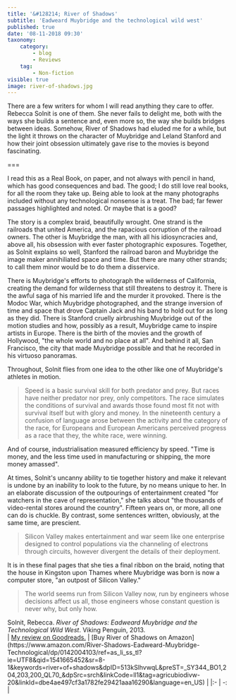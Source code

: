 ```yaml
---
title: '&#128214; River of Shadows'
subtitle: 'Eadweard Muybridge and the technological wild west'
published: true
date: '08-11-2018 09:30'
taxonomy:
    category:
        - blog
        - Reviews
    tag:
        - Non-fiction
visible: true
image: river-of-shadows.jpg
---
```


There are a few writers for whom I will read anything they care to offer. Rebecca Solnit is one of them. She never fails to delight me, both with the ways she builds a sentence and, even more so, the way she builds bridges between ideas. Somehow, River of Shadows had eluded me for a while, but the light it throws on the character of Muybridge and Leland Stanford and how their joint obsession ultimately gave rise to the movies is beyond fascinating.

===

I read this as a Real Book, on paper, and not always with pencil in hand, which has good consequences and bad. The good; I do still love real books, for all the room they take up. Being able to look at the many photographs included without any technological nonsense is a treat. The bad; far fewer passages highlighted and noted. Or maybe that is a good?

The story is a complex braid, beautifully wrought. One strand is the railroads that united America, and the rapacious corruption of the railroad owners. The other is Muybridge the man, with all his idiosyncracies and, above all, his obsession with ever faster photographic exposures. Together, as Solnit explains so well, Stanford the railroad baron and Muybridge the image maker annihiliated space and time. But there are many other strands; to call them minor would be to do them a disservice.

There is Muybridge's efforts to photograph the wilderness of California, creating the demand for wilderness that still threatens to destroy it. There is the awful saga of his married life and the murder it provoked. There is the Modoc War, which Muybridge photographed, and the strange inversion of time and space that drove Captain Jack and his band to hold out for as long as they did. There is Stanford cruelly airbrushing Muybridge out of the motion studies and how, possibly as a result, Muybridge came to inspire artists in Europe. There is the birth of the movies and the growth of Hollywood, "the whole world and no place at all". And behind it all, San Francisco, the city that made Muybridge possible and that he recorded in his virtuoso panoramas.

Throughout, Solnit flies from one idea to the other like one of Muybridge's athletes in motion.

> Speed is a basic survival skill for both predator and prey. But races have neither predator nor prey, only competitors. The race simulates the conditions of survival and awards those found most fit not with survival itself but with glory and money. In the nineteenth century a confusion of language arose between the activity and the category of the race, for Europeans and European Americans perceived progress as a race that they, the white race, were winning.

And of course, industrialisation measured efficiency by speed. "Time is money, and the less time used in manufacturing or shipping, the more money amassed".

At times, Solnit's uncanny ability to tie together history and make it relevant is undone by an inability to look to the future, by no means unique to her. In an elaborate discussion of the outpourings of entertainment created "for watchers in the cave of representation," she talks about "the thousands of video-rental stores around the country". Fifteen years on, or more, all one can do is chuckle. By contrast, some sentences written, obviously, at the same time, are prescient.

> Silicon Valley makes entertainment and war seem like one enterprise designed to control populations via the channeling of electrons through circuits, however divergent the details of their deployment.

It is in these final pages that she ties a final ribbon on the braid, noting that the house in Kingston upon Thames where Muybridge was born is now a computer store, "an outpost of Silicon Valley."

> The world seems run from Silicon Valley now, run by engineers whose decisions affect us all, those engineers whose constant question is never why, but only how.

<div class="citation">
Solnit, Rebecca. <i>River of Shadows: Eadweard Muybridge and the Technological Wild West</i>. Viking Penguin, 2013.
</div>

<div class="noteHeading">
</div>
| <a href="https://www.goodreads.com/review/show/2526503497">My review on Goodreads.</a> | [Buy River of Shadows on Amazon](https://www.amazon.com/River-Shadows-Eadweard-Muybridge-Technological/dp/0142004103/ref=as_li_ss_tl?ie=UTF8&qid=1541665452&sr=8-1&keywords=river+of+shadows&dpID=513kSlhvwqL&preST=_SY344_BO1,204,203,200_QL70_&dpSrc=srch&linkCode=ll1&tag=agricubiodivw-20&linkId=dbe4ae497cf3a1782fe29421aaa16290&language=en_US) |
|:- | -: |
